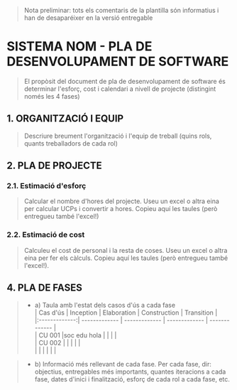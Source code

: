 > Nota preliminar: tots els comentaris de la plantilla són informatius i han de desaparéixer en la versió entregable

# SISTEMA NOM - PLA DE DESENVOLUPAMENT DE SOFTWARE #

> El propòsit del document de pla de desenvolupament de software és determinar l'esforç, cost i calendari a nivell de projecte (distingint només les 4 fases)


## 1. ORGANITZACIÓ I EQUIP ##

> Descriure breument l'organització i l'equip de treball (quins rols, quants treballadors de cada rol)

## 2. PLA DE PROJECTE ##

### 2.1. Estimació d'esforç ###

> Calcular el nombre d'hores del projecte. Useu un excel o altra eina per calcular UCPs i convertir a hores. Copieu aquí les taules (però entregueu també l'excel!)

### 2.2. Estimació de cost ###

> Calculeu el cost de personal i la resta de coses. Useu un excel o altra eina per fer els càlculs. Copieu aquí les taules (però entregueu també l'excel!). 

## 4. PLA DE FASES ##

> - a) Taula amb l'estat dels casos d'ús a cada fase  
| Cas d'ús 		| Inception 	| Elaboration	| Construction 		| Transition	|  
|:-------------:| ------------- | ------------- | ------------- 	| ------------- |  
| CU 001   |soc edu  hola       |             	|    		        |            	|  
| CU 002   |           			|             	|              		|            	|  
|          |           			|             	|              		|				|  

> - b) Informació més rellevant de cada fase. Per cada fase, dir: objectius, entregables més importants, quantes iteracions a cada fase, dates d'inici i finalització, esforç de cada rol a cada fase, etc.
